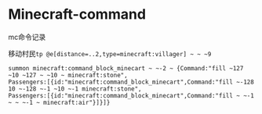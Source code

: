# Minecraft-command
mc命令记录
  
  
移动村民```tp @e[distance=..2,type=minecraft:villager] ~ ~ ~9```  
  
```
summon minecraft:command_block_minecart ~ ~-2 ~ {Command:"fill ~127 ~10 ~127 ~ ~10 ~ minecraft:stone",
Passengers:[{id:"minecraft:command_block_minecart",Command:"fill ~-128 10 ~-128 ~-1 ~10 ~-1 minecraft:stone",
Passengers:[{id:"minecraft:command_block_minecart",Command:"fill ~ ~-1 ~ ~ ~-1 ~ minecraft:air"}]}]}
```  
